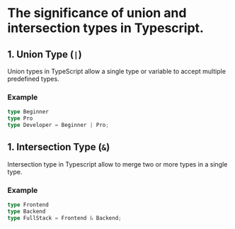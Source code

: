 # The significance of union and intersection types in Typescript.

## 1. Union Type (`|`)

Union types in TypeScript allow a single type or variable to accept multiple predefined types.

### Example

```typescript
type Beginner
type Pro
type Developer = Beginner | Pro;

```

## 1. Intersection Type (`&`)

Intersection type in Typescript allow to merge two or more types in a single type.

### Example

```typescript
type Frontend
type Backend
type FullStack = Frontend & Backend;

```

